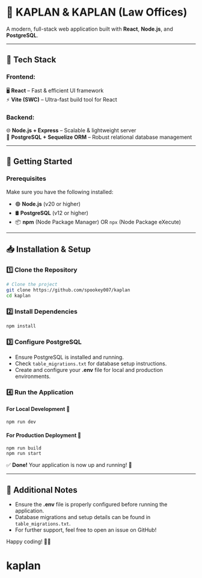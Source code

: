 # 🌟 KAPLAN & KAPLAN (Law Offices)

A modern, full-stack web application built with **React**, **Node.js**, and **PostgreSQL**.

---

## 🚀 Tech Stack

### **Frontend:**  
🖥️ **React** – Fast & efficient UI framework  
⚡ **Vite (SWC)** – Ultra-fast build tool for React

### **Backend:**  
🌐 **Node.js + Express** – Scalable & lightweight server  
💾 **PostgreSQL + Sequelize ORM** – Robust relational database management

---

## 📌 Getting Started

### **Prerequisites**
Make sure you have the following installed:

- 🟢 **Node.js** (v20 or higher)
- 🛢️ **PostgreSQL** (v12 or higher)
- 📦 **npm** (Node Package Manager) OR `npx` (Node Package eXecute)

---

## 📥 Installation & Setup

### **1️⃣ Clone the Repository**
```bash
# Clone the project
git clone https://github.com/spookey007/kaplan
cd kaplan
```

### **2️⃣ Install Dependencies**
```bash
npm install
```

### **3️⃣ Configure PostgreSQL**
- Ensure PostgreSQL is installed and running.
- Check `table_migrations.txt` for database setup instructions.
- Create and configure your **.env** file for local and production environments.

### **4️⃣ Run the Application**
#### **For Local Development** 🌱
```bash
npm run dev
```
#### **For Production Deployment** 🚀
```bash
npm run build
npm run start
```

✅ **Done!** Your application is now up and running! 🎉

---

## 📖 Additional Notes
- Ensure the **.env** file is properly configured before running the application.
- Database migrations and setup details can be found in `table_migrations.txt`.
- For further support, feel free to open an issue on GitHub!

Happy coding! 🚀🔥

# kaplan
